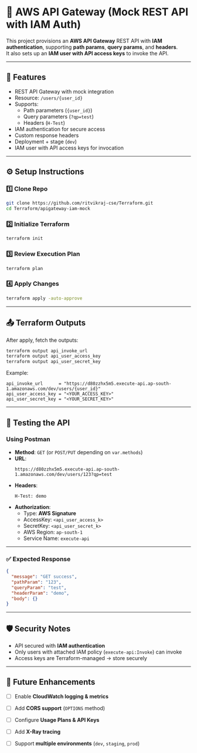 
# 🚀 AWS API Gateway (Mock REST API with IAM Auth)

This project provisions an **AWS API Gateway** REST API with **IAM authentication**, supporting **path params**, **query params**, and **headers**.  
It also sets up an **IAM user with API access keys** to invoke the API.  

---

## 📂 Features
- REST API Gateway with mock integration
- Resource: `/users/{user_id}`
- Supports:
  - Path parameters (`{user_id}`)
  - Query parameters (`?qp=test`)
  - Headers (`H-Test`)
- IAM authentication for secure access
- Custom response headers
- Deployment + stage (`dev`)
- IAM user with API access keys for invocation

---

## ⚙️ Setup Instructions

### 1️⃣ Clone Repo
```bash
git clone https://github.com/ritvikraj-cse/Terraform.git
cd Terraform/apigateway-iam-mock
```

### 2️⃣ Initialize Terraform
```bash
terraform init
```

### 3️⃣ Review Execution Plan
```bash
terraform plan
```

### 4️⃣ Apply Changes
```bash
terraform apply -auto-approve
```

---

## 📤 Terraform Outputs

After apply, fetch the outputs:
```bash
terraform output api_invoke_url
terraform output api_user_access_key
terraform output api_user_secret_key
```

Example:
```hcl
api_invoke_url      = "https://d80zzhx5m5.execute-api.ap-south-1.amazonaws.com/dev/users/{user_id}"
api_user_access_key = "<YOUR_ACCESS_KEY>"
api_user_secret_key = "<YOUR_SECRET_KEY>"

```

---

## 🧪 Testing the API

### Using Postman

- **Method**: `GET` (or `POST/PUT` depending on `var.methods`)  
- **URL**:
  ```
  https://d80zzhx5m5.execute-api.ap-south-1.amazonaws.com/dev/users/123?qp=test
  ```
- **Headers**:
  ```
  H-Test: demo
  ```
- **Authorization**:
  - Type: **AWS Signature**
  - AccessKey: `<api_user_access_k>`
  - SecretKey: `<api_user_secret_k>`
  - AWS Region: `ap-south-1`
  - Service Name: `execute-api`

---


### ✅ Expected Response
```json
{
  "message": "GET success",
  "pathParam": "123",
  "queryParam": "test",
  "headerParam": "demo",
  "body": {}
}
```

---

## 🛡 Security Notes
- API secured with **IAM authentication**
- Only users with attached IAM policy (`execute-api:Invoke`) can invoke
- Access keys are Terraform-managed → store securely

---

## 🔮 Future Enhancements
- [ ] Enable **CloudWatch logging & metrics**
- [ ] Add **CORS support** (`OPTIONS` method)
- [ ] Configure **Usage Plans & API Keys**
- [ ] Add **X-Ray tracing**
- [ ] Support **multiple environments** (`dev`, `staging`, `prod`)

